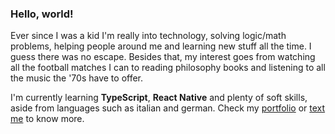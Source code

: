 ### Hello, world!

Ever since I was a kid I'm really into technology, solving logic/math problems, helping people around me and learning new stuff all the time. I guess there was no escape. Besides that, my interest goes from watching all the football matches I can to reading philosophy books and listening to all the music the '70s have to offer.

I'm currently learning **TypeScript**, **React Native** and plenty of soft skills, aside from languages such as italian and german. Check my [portfolio](https://naymello.github.io/) or [text me](mailto:naymellodev@gmail.com) to know more.
